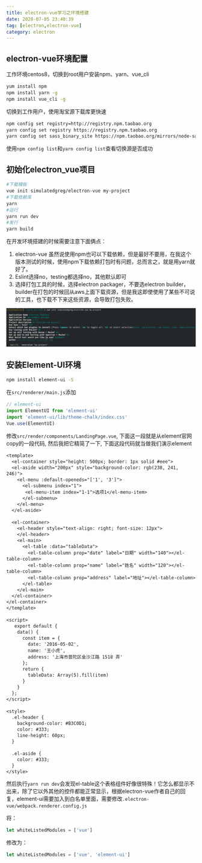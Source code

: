 ```yaml
---
title: electron-vue学习之环境搭建
date: 2020-07-05 23:40:39
tag: [electron,electron-vue]
category: electron
---
```




## electron-vue环境配置

工作环境centos8，切换到root用户安装npm、yarn、vue_cli

```bash
yum install npm
npm install yarn -g
npm install vue_cli -g
```

切换到工作用户，使用淘宝源下载库更快速

```bash
npm config set registry=http://registry.npm.taobao.org
yarn config set registry https://registry.npm.taobao.org
yarn config set sass_binary_site https://npm.taobao.org/mirrors/node-sass/
```

使用`npm config list`和`yarn config list`查看切换源是否成功

<!--more-->

## 初始化electron_vue项目

```bash
#下载模板
vue init simulatedgreg/electron-vue my-project
#下载依赖库
yarn
#运行
yarn run dev
#发行
yarn build
```

在开发环境搭建的时候需要注意下面俩点：

1. electron-vue 虽然说使用npm也可以下载依赖，但是最好不要用，在我这个版本测试的时候，使用npm下载依赖打包时有问题，总而言之，就是用yarn就好了。
2. Eslint选择no，testing都选择no，其他默认即可
3. 选择打包工具的时候，选择electron packager，不要选electron builder，builder在打包的时候回从aws上面下载资源，但是我这即使使用了某些不可说的工具，也下载不下来这些资源，会导致打包失败。

![1576944350084](assets/1576944350084.png)

## 安装Element-UI环境

```bash
npm install element-ui -S
```

在`src/renderer/main.js`添加

```js
// element-ui
import ElementUI from 'element-ui'
import 'element-ui/lib/theme-chalk/index.css'
Vue.use(ElementUI)
```

修改`src/render/components/LandingPage.vue`, 下面这一段就是从element官网copy的一段代码, 然后我把它精简了一下, 下面这段代码就当做我们演示element

```vue
<template>
  <el-container style="height: 500px; border: 1px solid #eee">
  <el-aside width="200px" style="background-color: rgb(238, 241, 246)">
    <el-menu :default-openeds="['1', '3']">
      <el-submenu index="1">
       <el-menu-item index="1-1">选项1</el-menu-item>
      </el-submenu>
    </el-menu>
  </el-aside>
  
  <el-container>
    <el-header style="text-align: right; font-size: 12px">
    </el-header>
    <el-main>
      <el-table :data="tableData">
        <el-table-column prop="date" label="日期" width="140"></el-table-column>
        <el-table-column prop="name" label="姓名" width="120"></el-table-column>
        <el-table-column prop="address" label="地址"></el-table-column>
      </el-table>
    </el-main>
  </el-container>
</el-container>
</template>

<script>
   export default {
    data() {
      const item = {
        date: '2016-05-02',
        name: '王小虎',
        address: '上海市普陀区金沙江路 1518 弄'
      };
      return {
        tableData: Array(5).fill(item)
      }
    }
  };
</script>

<style>
  .el-header {
    background-color: #B3C0D1;
    color: #333;
    line-height: 60px;
  }
  
  .el-aside {
    color: #333;
  }
</style>
```

然后执行`yarn run dev`会发现el-table这个表格组件好像很特殊！它怎么都显示不出来，除了它以外其他的控件都能正常显示，根据electron-vue作者自己的回复，element-ui需要加入到白名单里面，需要修改`.electron-vue/webpack.renderer.config.js`

将：

```js
let whiteListedModules = ['vue']
```

修改为：

```js
let whiteListedModules = ['vue', 'element-ui']
```